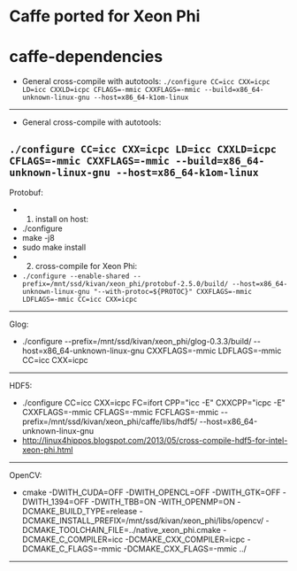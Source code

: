 # Caffe ported for Xeon Phi

caffe-dependencies
==================

* General cross-compile with autotools:
```./configure CC=icc CXX=icpc LD=icc CXXLD=icpc CFLAGS=-mmic CXXFLAGS=-mmic --build=x86_64-unknown-linux-gnu --host=x86_64-k1om-linux```
----

* General cross-compile with autotools:

```./configure CC=icc CXX=icpc LD=icc CXXLD=icpc CFLAGS=-mmic CXXFLAGS=-mmic --build=x86_64-unknown-linux-gnu --host=x86_64-k1om-linux```
----

Protobuf:
* 1. install on host:
* ./configure
* make -j8
* sudo make install
* 2. cross-compile for Xeon Phi:
* ```./configure --enable-shared --prefix=/mnt/ssd/kivan/xeon_phi/protobuf-2.5.0/build/ --host=x86_64-unknown-linux-gnu "--with-protoc=${PROTOC}" CXXFLAGS=-mmic LDFLAGS=-mmic CC=icc CXX=icpc```
----

Glog:
* ./configure --prefix=/mnt/ssd/kivan/xeon_phi/glog-0.3.3/build/ --host=x86_64-unknown-linux-gnu CXXFLAGS=-mmic LDFLAGS=-mmic CC=icc CXX=icpc
----

HDF5:
* ./configure CC=icc CXX=icpc FC=ifort CPP="icc -E" CXXCPP="icpc -E" CXXFLAGS=-mmic CFLAGS=-mmic FCFLAGS=-mmic --prefix=/mnt/ssd/kivan/xeon_phi/caffe/libs/hdf5/ --host=x86_64-unknown-linux-gnu
* http://linux4hippos.blogspot.com/2013/05/cross-compile-hdf5-for-intel-xeon-phi.html
----

OpenCV:
* cmake -DWITH_CUDA=OFF -DWITH_OPENCL=OFF -DWITH_GTK=OFF -DWITH_1394=OFF -DWITH_TBB=ON -WITH_OPENMP=ON -DCMAKE_BUILD_TYPE=release -DCMAKE_INSTALL_PREFIX=/mnt/ssd/kivan/xeon_phi/libs/opencv/ -DCMAKE_TOOLCHAIN_FILE=../native_xeon_phi.cmake -DCMAKE_C_COMPILER=icc -DCMAKE_CXX_COMPILER=icpc -DCMAKE_C_FLAGS=-mmic -DCMAKE_CXX_FLAGS=-mmic ../
----

